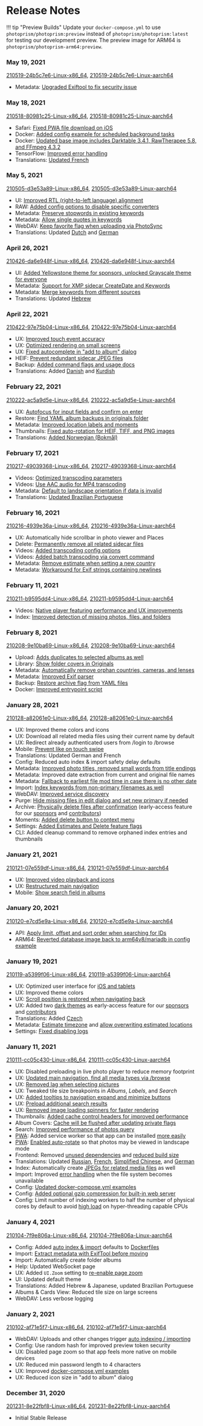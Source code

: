 # Release Notes

!!! tip "Preview Builds"
    Update your `docker-compose.yml` to use `photoprism/photoprism:preview` instead of
    `photoprism/photoprism:latest` for testing our development preview.
    The preview image for ARM64 is `photoprism/photoprism-arm64:preview`.

### May 19, 2021 ###

[210519-24b5c7e6-Linux-x86_64](https://drone.photoprism.app/photoprism/photoprism/1355/1/0),
[210519-24b5c7e6-Linux-aarch64](https://drone.photoprism.app/photoprism/photoprism/1355/2/0)

- Metadata: [Upgraded Exiftool to fix security issue](https://github.com/photoprism/photoprism/issues/1302)

### May 18, 2021 ###

[210518-80981c25-Linux-x86_64](https://drone.photoprism.app/photoprism/photoprism/1351/1/0),
[210518-80981c25-Linux-aarch64](https://drone.photoprism.app/photoprism/photoprism/1351/2/0)

- Safari: [Fixed PWA file download on iOS](https://github.com/photoprism/photoprism/issues/895)
- Docker: [Added config example for scheduled background tasks](https://dl.photoprism.org/docker/scheduler/)
- Docker: [Updated base image includes Darktable 3.4.1, RawTherapee 5.8, and FFmpeg 4.3.2](https://github.com/photoprism/photoprism/commit/77ddcecf29c95e1b33ba11046fd002ed3d408382)
- TensorFlow: [Improved error handling](https://github.com/photoprism/photoprism/issues/1270)
- Translations: [Updated French](https://github.com/photoprism/photoprism/pull/1286)

### May 5, 2021 ###

[210505-d3e53a89-Linux-x86_64](https://drone.photoprism.app/photoprism/photoprism/1311/1/0),
[210505-d3e53a89-Linux-aarch64](https://drone.photoprism.app/photoprism/photoprism/1311/2/0)

- UI: [Improved RTL (right-to-left language) alignment](https://github.com/photoprism/photoprism/pull/1220)
- RAW: [Added config options to disable specific converters](https://github.com/photoprism/photoprism/issues/1245)
- Metadata: [Preserve stopwords in existing keywords](https://github.com/photoprism/photoprism/issues/1153)
- Metadata: [Allow single quotes in keywords](https://github.com/photoprism/photoprism/issues/1196)
- WebDAV: [Keep favorite flag when uploading via PhotoSync](https://github.com/photoprism/photoprism/issues/1210)
- Translations: Updated [Dutch](https://github.com/photoprism/photoprism/pull/1247)
  and [German](https://github.com/photoprism/photoprism/commit/c9795495ee5b2a57be8ddcdb16ca29cfab018bb4)

### April 26, 2021 ###

[210426-da6e948f-Linux-x86_64](https://drone.photoprism.app/photoprism/photoprism/1263/1/0),
[210426-da6e948f-Linux-aarch64](https://drone.photoprism.app/photoprism/photoprism/1263/2/0)

- UI: [Added Yellowstone theme for sponsors, unlocked Grayscale theme for everyone](https://github.com/photoprism/photoprism/commit/180e46b95f52a5ef2d67ea8ac5e1d8a9b08ef970)
- Metadata: [Support for XMP sidecar CreateDate and Keywords](https://github.com/photoprism/photoprism/issues/1151)
- Metadata: [Merge keywords from different sources](https://github.com/photoprism/photoprism/issues/1153)
- Translations: Updated [Hebrew](https://github.com/photoprism/photoprism/pull/1221)
  
### April 22, 2021 ###

[210422-97e75b04-Linux-x86_64](https://drone.photoprism.app/photoprism/photoprism/1239/1/0),
[210422-97e75b04-Linux-aarch64](https://drone.photoprism.app/photoprism/photoprism/1239/2/0)

- UX: [Improved touch event accuracy](https://github.com/photoprism/photoprism/issues/1048)
- UX: [Optimized rendering on small screens](https://github.com/photoprism/photoprism/commit/b07ba63108dace2a8d5b2df18a06647252a36272)
- UX: [Fixed autocomplete in "add to album" dialog](https://github.com/photoprism/photoprism/issues/1130)
- HEIF: [Prevent redundant sidecar JPEG files](https://github.com/photoprism/photoprism/issues/1200)
- Backup: [Added command flags and usage docs](https://github.com/photoprism/photoprism/issues/1190)
- Translations: Added [Danish](https://github.com/photoprism/photoprism/commits?author=tcarlsen) 
  and [Kurdish](https://github.com/photoprism/photoprism/commits?author=Hrazhan)

### February 22, 2021 ###

[210222-ac5a9d5e-Linux-x86_64](https://drone.photoprism.app/photoprism/photoprism/1149/1/0),
[210222-ac5a9d5e-Linux-aarch64](https://drone.photoprism.app/photoprism/photoprism/1149/2/0)

- UX: [Autofocus for input fields and confirm on enter](https://github.com/photoprism/photoprism/issues/1078)
- Restore: [Find YAML album backups in originals folder](https://github.com/photoprism/photoprism/commit/32ef03083d9414e0ab1f52bbb3837251e0438689)
- Metadata: [Improved location labels and moments](https://github.com/photoprism/photoprism/commit/d42eb4e01b8844d46f7332e1b8d8dc7a18e41a14)
- Thumbnails: [Fixed auto-rotation for HEIF, TIFF, and PNG images](https://github.com/photoprism/photoprism/issues/1064)
- Translations: [Added Norwegian (Bokmål)](https://github.com/photoprism/photoprism/pull/1079)

### February 17, 2021 ###

[210217-49039368-Linux-x86_64](https://drone.photoprism.app/photoprism/photoprism/1113/1/0),
[210217-49039368-Linux-aarch64](https://drone.photoprism.app/photoprism/photoprism/1113/2/0)

- Videos: [Optimized transcoding parameters](https://github.com/photoprism/photoprism/issues/703)
- Videos: [Use AAC audio for MP4 transcoding](https://github.com/photoprism/photoprism/issues/1061)  
- Metadata: [Default to landscape orientation if data is invalid](https://github.com/photoprism/photoprism/issues/1052)
- Translations: [Updated Brazilian Portuguese](https://github.com/photoprism/photoprism/pull/1053)

### February 16, 2021 ###

[210216-4939e36a-Linux-x86_64](https://drone.photoprism.app/photoprism/photoprism/1100/1/0),
[210216-4939e36a-Linux-aarch64](https://drone.photoprism.app/photoprism/photoprism/1100/2/0)

- UX: Automatically hide scrollbar in photo viewer and Places
- Delete: [Permanently remove all related sidecar files](https://github.com/photoprism/photoprism/issues/167#issuecomment-779179817)
- Videos: [Added transcoding config options](https://github.com/photoprism/photoprism/issues/703)
- Videos: [Added batch transcoding via convert command](https://github.com/photoprism/photoprism/issues/703)
- Metadata: [Remove estimate when setting a new country](https://github.com/photoprism/photoprism/issues/1018)
- Metadata: [Workaround for Exif strings containing newlines](https://github.com/dsoprea/go-exif/issues/55)

### February 11, 2021 ###

[210211-b9595dd4-Linux-x86_64](https://drone.photoprism.app/photoprism/photoprism/1047/1/0), 
[210211-b9595dd4-Linux-aarch64](https://drone.photoprism.app/photoprism/photoprism/1047/2/0)

- Videos: [Native player featuring performance and UX improvements](https://github.com/photoprism/photoprism/issues/915)
- Index: [Improved detection of missing photos, files, and folders](https://github.com/photoprism/photoprism/issues/1010)

### February 8, 2021 ###

[210208-9e10ba69-Linux-x86_64](https://drone.photoprism.app/photoprism/photoprism/1034/1/0),
[210208-9e10ba69-Linux-aarch64](https://drone.photoprism.app/photoprism/photoprism/1034/2/0)

- Upload: [Adds duplicates to selected albums as well](https://github.com/photoprism/photoprism/issues/991)
- Library: [Show folder covers in Originals](https://github.com/photoprism/photoprism/issues/1011)
- Metadata: [Automatically remove orphan countries, cameras, and lenses](https://github.com/photoprism/photoprism/issues/982)
- Metadata: [Improved Exif parser](https://github.com/photoprism/photoprism/issues/990)
- Backup: [Restore archive flag from YAML files](https://github.com/photoprism/photoprism/issues/912)
- Docker: [Improved entrypoint script](https://github.com/photoprism/photoprism/issues/1000)

### January 28, 2021 ###

[210128-a82061e0-Linux-x86_64](https://drone.photoprism.app/photoprism/photoprism/967/1/0),
[210128-a82061e0-Linux-aarch64](https://drone.photoprism.app/photoprism/photoprism/967/2/0)

- UX: Improved theme colors and icons
- UX: Download all related media files using their current name by default
- UX: Redirect already authenticated users from /login to /browse
- Mobile: [Prevent like on touch swipe](https://github.com/photoprism/photoprism/issues/953)
- Translations: Updated German and French
- Config: Reduced auto index & import safety delay defaults
- Metadata: [Improved photo titles, removed small words from title endings](https://github.com/photoprism/photoprism/commit/57dc591b124b071cb943cca8c11e98824b65cefc)
- Metadata: Improved date extraction from current and original file names
- Metadata: [Fallback to earliest file mod time in case there is no other date](https://github.com/photoprism/photoprism/issues/930)
- Import: [Index keywords from non-primary filenames as well](https://github.com/photoprism/photoprism/issues/920)
- WebDAV: [Improved service discovery](https://github.com/photoprism/photoprism/issues/496)
- Purge: [Hide missing files in edit dialog and set new primary if needed](https://github.com/photoprism/photoprism/issues/917)
- Archive: [Physically delete files after confirmation](https://github.com/photoprism/photoprism/issues/167) (early-access feature for our [sponsors](https://www.patreon.com/photoprism) and [contributors](https://docs.photoprism.org/developer-guide/))
- Moments: [Added delete button to context menu](https://github.com/photoprism/photoprism/issues/942)
- Settings: [Added Estimates and Delete feature flags](https://github.com/photoprism/photoprism/issues/954)
- CLI: Added cleanup command to remove orphaned index entries and thumbnails

### January 21, 2021 ###

[210121-07e559df-Linux-x86_64](https://drone.photoprism.app/photoprism/photoprism/882/1/0),
[210121-07e559df-Linux-aarch64](https://drone.photoprism.app/photoprism/photoprism/882/2/0)

- UX: [Improved video playback and icons](https://github.com/photoprism/photoprism/issues/935)
- UX: [Restructured main navigation](https://github.com/photoprism/photoprism/issues/859)
- Mobile: [Show search field in albums](https://github.com/photoprism/photoprism/issues/937)

### January 20, 2021 ###

[210120-e7cd5e9a-Linux-x86_64](https://drone.photoprism.app/photoprism/photoprism/856/1/0),
[210120-e7cd5e9a-Linux-aarch64](https://drone.photoprism.app/photoprism/photoprism/856/2/0)

- API: [Apply limit, offset and sort order when searching for IDs](https://github.com/photoprism/photoprism/issues/890)
- ARM64: [Reverted database image back to arm64v8/mariadb in config example](https://github.com/photoprism/photoprism/issues/535#issuecomment-763210250)

### January 19, 2021 ###

[210119-a5399f06-Linux-x86_64](https://drone.photoprism.app/photoprism/photoprism/835/1/0),
[210119-a5399f06-Linux-aarch64](https://drone.photoprism.app/photoprism/photoprism/835/2/0)

- UX: Optimized user interface for [iOS and tablets](https://github.com/photoprism/photoprism/issues/832)
- UX: Improved theme colors
- UX: [Scroll position is restored when navigating back](https://github.com/photoprism/photoprism/issues/896)
- UX: Added two [dark themes](https://github.com/photoprism/photoprism/issues/700) as early-access
  feature for our [sponsors](https://www.patreon.com/photoprism) 
  and [contributors](https://docs.photoprism.org/developer-guide/)
- Translations: Added [Czech](https://github.com/photoprism/photoprism/issues/902)
- Metadata: [Estimate timezone](https://github.com/photoprism/photoprism/issues/914) 
  and [allow overwriting estimated locations](https://github.com/photoprism/photoprism/pull/918) 
- Settings: [Fixed disabling logs](https://github.com/photoprism/photoprism/issues/891)

### January 11, 2021 ###

[210111-cc05c430-Linux-x86_64](https://drone.photoprism.app/photoprism/photoprism/744/1/0),
[210111-cc05c430-Linux-aarch64](https://drone.photoprism.app/photoprism/photoprism/744/2/0)

- UX: Disabled preloading in live photo player to reduce memory footprint
- UX: [Updated main navigation, find all media types via /browse](https://github.com/photoprism/photoprism/issues/859)
- UX: [Removed lag when selecting pictures](https://github.com/photoprism/photoprism/issues/477)
- UX: Tweaked tile size breakpoints in *Albums*, *Labels*, and *Search*
- UX: [Added tooltips to navigation expand and minimize buttons](https://github.com/photoprism/photoprism/issues/823)
- UX: [Preload additional search results](https://github.com/photoprism/photoprism/issues/500)
- UX: [Removed image loading spinners for faster rendering](https://github.com/photoprism/photoprism/issues/862)
- Thumbnails: [Added cache control headers for improved performance](https://github.com/photoprism/photoprism/issues/822)
- Album Covers: [Cache will be flushed after updating private flags](https://github.com/photoprism/photoprism/issues/807)
- Search: [Improved performance of photos query](https://github.com/photoprism/photoprism/commit/dcf94e26a53e2c3e78c9998f6e7b442fbbf3d544)
- [PWA](https://developer.mozilla.org/en-US/docs/Web/Progressive_web_apps): Added service worker so that app can be installed [more easily](https://github.com/photoprism/photoprism/issues/852)
- [PWA](https://developer.mozilla.org/en-US/docs/Web/Progressive_web_apps): [Enabled auto-rotate](https://github.com/photoprism/photoprism/issues/744)
  so that photos may be viewed in landscape mode
- Frontend: Removed [unused dependencies](https://github.com/photoprism/photoprism/pull/824) and 
  [reduced build size](https://github.com/photoprism/photoprism/pull/836)
- Translations: Updated [Russian](https://github.com/photoprism/photoprism/pull/837), 
  [French](https://github.com/photoprism/photoprism/pull/849),
  [Simplified Chinese](https://github.com/photoprism/photoprism/commit/614f93f696c7a180ff8196a01d3a10881847d459), and
  [German](https://github.com/photoprism/photoprism/commit/e015e17f3f2b7d29d2d7d71518b9d8657daff99c)
- Index: Automatically create [JPEGs for related media files](https://github.com/photoprism/photoprism/issues/813) as well
- Import: Improved [error handling](https://github.com/photoprism/photoprism/issues/261) when the file system becomes unavailable
- Config: [Updated docker-compose.yml examples](https://dl.photoprism.org/docker/)
- Config: [Added optional gzip compression for built-in web server](getting-started/config-options.md)
- Config: Limit number of indexing workers to half the number of physical cores by default to 
  avoid [high load](https://twitter.com/miguelarios_/status/1347775696492503040) on hyper-threading capable CPUs

### January 4, 2021 ###

[210104-7f9e806a-Linux-x86_64](https://drone.photoprism.app/photoprism/photoprism/645/1/0),
[210104-7f9e806a-Linux-aarch64](https://drone.photoprism.app/photoprism/photoprism/645/2/0)

- Config: Added [auto index & import](https://github.com/photoprism/photoprism/issues/281) defaults to [Dockerfiles](https://github.com/photoprism/photoprism/commit/1d9ade4c22bba01e03182b04d5b819e0ee6211a5)
- Import: [Extract metadata with ExifTool before moving](https://github.com/photoprism/photoprism/issues/810)
- Import: Automatically create folder albums
- Help: Updated WebSocket page
- UX: Added `UI.Zoom` setting to [re-enable page zoom](https://github.com/photoprism/photoprism/issues/799)
- UI: Updated default theme
- Translations: Added Hebrew & Japanese, updated Brazilian Portuguese
- Albums & Cards View: Reduced tile size on large screens
- WebDAV: Less verbose logging

### January 2, 2021 ###

[210102-af71e5f7-Linux-x86_64](https://drone.photoprism.app/photoprism/photoprism/613/1/0),
[210102-af71e5f7-Linux-aarch64](https://drone.photoprism.app/photoprism/photoprism/613/2/0)

- WebDAV: Uploads and other changes trigger [auto indexing / importing](https://github.com/photoprism/photoprism/issues/281)
- Config: Use random hash for improved preview token security 
- UX: Disabled page zoom so that app feels more native on mobile devices
- UX: Reduced min password length to 4 characters
- UX: Improved [docker-compose.yml examples](https://dl.photoprism.org/docker/)
- UX: Reduced icon size in "add to album" dialog

### December 31, 2020 ###

[201231-8e22fbf8-Linux-x86_64](https://drone.photoprism.app/photoprism/photoprism/601/1/0),
[201231-8e22fbf8-Linux-aarch64](https://drone.photoprism.app/photoprism/photoprism/601/2/0)

- Initial Stable Release
